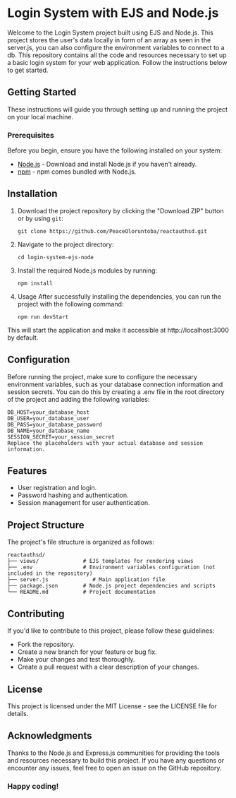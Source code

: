 # Login System with EJS and Node.js

Welcome to the Login System project built using EJS and Node.js. This project stores the user's data locally in form of an array as seen in the server.js, you can also configure the environment variables to connect to a db. This repository contains all the code and resources necessary to set up a basic login system for your web application. Follow the instructions below to get started.

## Getting Started

These instructions will guide you through setting up and running the project on your local machine.

### Prerequisites

Before you begin, ensure you have the following installed on your system:

- [Node.js](https://nodejs.org/) - Download and install Node.js if you haven't already.
- [npm](https://www.npmjs.com/) - npm comes bundled with Node.js.

## Installation

1. Download the project repository by clicking the "Download ZIP" button or by using `git`:
   ```
   git clone https://github.com/PeaceOloruntoba/reactauthsd.git
   ```
   
2. Navigate to the project directory:
   ```
   cd login-system-ejs-node
   ```
   
3. Install the required Node.js modules by running:
   ```
   npm install
   ```
   
4. Usage
After successfully installing the dependencies, you can run the project with the following command:
   ```
   npm run devStart
   ```
   
This will start the application and make it accessible at http://localhost:3000 by default.

## Configuration
Before running the project, make sure to configure the necessary environment variables, such as your database connection information and session secrets. You can do this by creating a .env file in the root directory of the project and adding the following variables:

   ```
   DB_HOST=your_database_host
   DB_USER=your_database_user
   DB_PASS=your_database_password
   DB_NAME=your_database_name
   SESSION_SECRET=your_session_secret
   Replace the placeholders with your actual database and session information.
   ```

## Features
- User registration and login.
- Password hashing and authentication.
- Session management for user authentication.

## Project Structure
The project's file structure is organized as follows:
   ```
   reactauthsd/
   ├── views/              # EJS templates for rendering views
   ├── .env                # Environment variables configuration (not included in the repository)
   ├── server.js              # Main application file
   ├── package.json        # Node.js project dependencies and scripts
   └── README.md           # Project documentation
```

## Contributing
If you'd like to contribute to this project, please follow these guidelines:
- Fork the repository.
- Create a new branch for your feature or bug fix.
- Make your changes and test thoroughly.
- Create a pull request with a clear description of your changes.

## License
This project is licensed under the MIT License - see the LICENSE file for details.

## Acknowledgments
Thanks to the Node.js and Express.js communities for providing the tools and resources necessary to build this project.
If you have any questions or encounter any issues, feel free to open an issue on the GitHub repository.

### Happy coding!
